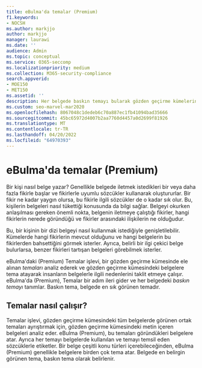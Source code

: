 ```yaml
---
title: eBulma'da temalar (Premium)
f1.keywords:
- NOCSH
ms.author: markjjo
author: markjjo
manager: laurawi
ms.date: ''
audience: Admin
ms.topic: conceptual
ms.service: O365-seccomp
ms.localizationpriority: medium
ms.collection: M365-security-compliance
search.appverid:
- MOE150
- MET150
ms.assetid: ''
description: Her belgede baskın temayı bularak gözden geçirme kümelerini düzenlemek için eBulma'da (Premium) Temalar'ı kullanın.
ms.custom: seo-marvel-mar2020
ms.openlocfilehash: 8067048c1dedeb6c70a887ec1fb41094bad35666
ms.sourcegitcommit: 45bc65972d4007b2aa7760d4457a0d2699f81926
ms.translationtype: MT
ms.contentlocale: tr-TR
ms.lasthandoff: 04/20/2022
ms.locfileid: "64970393"
---
```

# <a name="themes-in-ediscovery-premium"></a>eBulma'da temalar (Premium)

Bir kişi nasıl belge yazar? Genellikle belgede iletmek istedikleri bir veya daha fazla fikirle başlar ve fikirlerle uyumlu sözcükler kullanarak oluştururlar. Bir fikir ne kadar yaygın olursa, bu fikirle ilgili sözcükler de o kadar sık olur. Bu, kişilerin belgeleri nasıl tükettiği konusunda da bilgi sağlar. Belgeyi okurken anlaşılması gereken önemli nokta, belgenin iletmeye çalıştığı fikirler, hangi fikirlerin nerede göründüğü ve fikirler arasındaki ilişkilerin ne olduğudur.

Bu, bir kişinin bir dizi belgeyi nasıl kullanmak istediğiyle genişletilebilir. Kümelerde hangi fikirlerin mevcut olduğunu ve hangi belgelerin bu fikirlerden bahsettiğini görmek isterler. Ayrıca, belirli bir ilgi çekici belge bulurlarsa, benzer fikirleri tartışan belgeleri görebilmek isterler.

eBulma'daki (Premium) Temalar işlevi, bir gözden geçirme kümesinde ele alınan *temaları* analiz ederek ve gözden geçirme kümesindeki belgelere tema atayarak insanların belgelerle ilgili nedenlerini taklit etmeye çalışır. eBulma'da (Premium), Temalar bir adım ileri gider ve her belgedeki *baskın temayı* tanımlar. Baskın tema, belgede en sık görünen temadır.

## <a name="how-does-themes-work"></a>Temalar nasıl çalışır?

Temalar işlevi, gözden geçirme kümesindeki tüm belgelerde görünen ortak temaları ayrıştırmak için, gözden geçirme kümesindeki metin içeren belgeleri analiz eder. eBulma (Premium), bu temaları göründükleri belgelere atar. Ayrıca her temayı belgelerde kullanılan ve temayı temsil eden sözcüklerle etiketler. Bir belge çeşitli konu türleri içerebileceğinden, eBulma (Premium) genellikle belgelere birden çok tema atar. Belgede en belirgin görünen tema, baskın tema olarak belirlenir.
